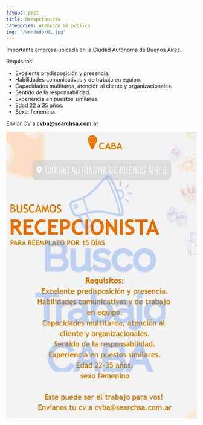 ```yaml
---
layout: post
title: Recepcionista
categories: Atención al público
img: "/vendedor01.jpg"
---
```

Importante empresa ubicada en la Ciudad Autónoma de Buenos Aires.

Requisitos:

* Excelente predisposición y presencia.
* Habilidades comunicativas y de trabajo en equipo.
* Capacidades multitarea, atención al cliente y organizacionales.
* Sentido de la responsabilidad.
* Experiencia en puestos similares.
* Edad 22 a 35 años.
* Sexo: femenino.

Enviar CV a **cvba@searchsa.com.ar** 

![flayer de recepcionista](/images/88426606_10158017598039096_7735044510194860032_n.jpg "flayer")